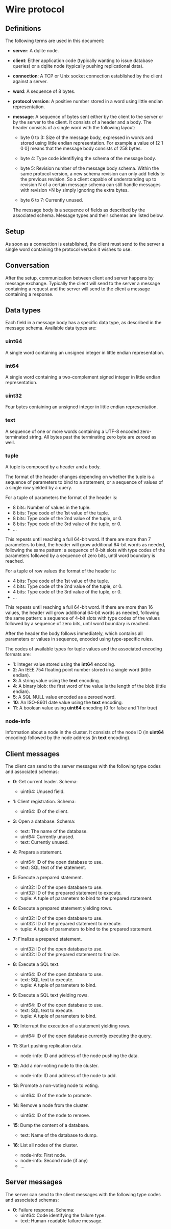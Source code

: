 Wire protocol
=============

Definitions
-----------

The following terms are used in this document:

- **server**: A dqlite node.

- **client**: Either application code (typically wanting to issue database
  queries) or a dqlite node (typically pushing replicational data).

- **connection**: A TCP or Unix socket connection established by the client
  against a server.

- **word**: A sequence of 8 bytes.

- **protocol version**: A positive number stored in a word using little endian
  representation.

- **message**: A sequence of bytes sent either by the client to the server or by
  the server to the client. It consists of a header and a body. The header
  consists of a single word with the following layout:

  - byte 0 to 3: Size of the message body, expressed in words and stored using
    little endian representation. For example a value of [2 1 0 0] means that
    the message body consists of 258 bytes.

  - byte 4: Type code identifiying the schema of the message body.

  - byte 5: Revision number of the message body schema. Within the same protocol
    version, a new schema revision can only add fields to the previous
    revision. So a client capable of understanding up to revision N of a certain
    message schema can still handle messages with revision >N by simply ignoring
    the extra bytes.

  - byte 6 to 7: Currently unused.

  The message body is a sequence of fields as described by the associated
  schema. Message types and their schemas are listed below.

Setup
-----

As soon as a connection is established, the client must send to the server a
single word containing the protocol version it wishes to use.

Conversation
------------

After the setup, communication between client and server happens by message
exchange. Typically the client will send to the server a message containing a
request and the server will send to the client a message containing a response.

Data types
----------

Each field in a message body has a specific data type, as described in the
message schema. Available data types are:

### **uint64**

A single word containing an unsigned integer in little endian representation.

### **int64**

A single word containing a two-complement signed integer in little endian
representation.

### **uint32**

Four bytes containing an unsigned integer in little endian
  representation.

### **text**

A sequence of one or more words containing a UTF-8 encoded zero-terminated
string. All bytes past the terminating zero byte are zeroed as well.

### **tuple**

A tuple is composed by a header and a body.

The format of the header changes depending on whether the tuple is a sequence of
parameters to bind to a statement, or a sequence of values of a single row
yielded by a query.

For a tuple of parameters the format of the header is:

- 8 bits: Number of values in the tuple.
- 8 bits: Type code of the 1st value of the tuple.
- 8 bits: Type code of the 2nd value of the tuple, or 0.
- 8 bits: Type code of the 3rd value of the tuple, or 0.
- ...

This repeats until reaching a full 64-bit word. If there are more than 7
parameters to bind, the header will grow additional 64-bit words as needed,
following the same pattern: a sequence of 8-bit slots with type codes of the
parameters followed by a sequence of zero bits, until word boundary is reached.

For a tuple of row values the format of the header is:

- 4 bits: Type code of the 1st value of the tuple.
- 4 bits: Type code of the 2nd value of the tuple, or 0.
- 4 bits: Type code of the 3rd value of the tuple, or 0.
- ...

This repeats until reaching a full 64-bit word. If there are more than 16
values, the header will grow additional 64-bit words as needed, following the
same pattern: a sequence of 4-bit slots with type codes of the values followed
by a sequence of zero bits, until word boundary is reached.

After the header the body follows immediately, which contains all parameters or
values in sequence, encoded using type-specific rules.

The codes of available types for tuple values and the associated encoding
formats are:

- **1**: Integer value stored using the **int64** encoding.
- **2**: An IEEE 754 floating point number stored in a single word (little endian).
- **3**: A string value using the **text** encoding.
- **4**: A binary blob: the first word of the value is the length of the blob (little endian).
- **5**: A SQL NULL value encoded as a zeroed word.
- **10**: An ISO-8601 date value using the **text** encoding.
- **11**: A boolean value using **uint64** encoding (0 for false and 1 for true)

### **node-info**

Information about a node in the cluster. It consists of the node ID (in
**uint64** encoding) followed by the node address (in **text** encoding).

Client messages
---------------

The client can send to the server messages with the following type codes and
associated schemas:

- **0**: Get current leader. Schema:
  - uint64: Unused field.

- **1**: Client registration. Schema:
  - uint64: ID of the client.
 
- **3**: Open a database. Schema:
  - text: The name of the database.
  - uint64: Currently unused.
  - text: Currently unused.
 
- **4**: Prepare a statement.
  - uint64: ID of the open database to use.
  - text: SQL text of the statement.

- **5**: Execute a prepared statement.
  - uint32: ID of the open database to use.
  - uint32: ID of the prepared statement to execute.
  - tuple: A tuple of parameters to bind to the prepared statement.

- **6**: Execute a prepared statement yielding rows.
  - uint32: ID of the open database to use.
  - uint32: ID of the prepared statement to execute.
  - tuple: A tuple of parameters to bind to the prepared statement.

- **7**: Finalize a prepared statement.
  - uint32: ID of the open database to use.
  - uint32: ID of the prepared statement to finalize.

- **8**: Execute a SQL text.
  - uint64: ID of the open database to use.
  - text: SQL text to execute.
  - tuple: A tuple of parameters to bind.

- **9**: Execute a SQL text yielding rows.
  - uint64: ID of the open database to use.
  - text: SQL text to execute.
  - tuple: A tuple of parameters to bind.

- **10**: Interrupt the execution of a statement yielding rows.
  - uint64: ID of the open database currently executing the query.

- **11**: Start pushing replication data.
  - node-info: ID and address of the node pushing the data.

- **12**: Add a non-voting node to the cluster.
  - node-info: ID and address of the node to add.

- **13**: Promote a non-voting node to voting.
  - uint64: ID of the node to promote.

- **14**: Remove a node from the cluster.
  - uint64: ID of the node to remove.

- **15**: Dump the content of a database.
  - text: Name of the database to dump.
 
- **16**: List all nodes of the cluster.
  - node-info: First node.
  - node-info: Second node (if any)
  - ...

Server messages
---------------

The server can send to the client messages with the following type codes and
associated schemas:

- **0**: Failure response. Schema:
  - uint64: Code identifying the failure type.
  - text: Human-readable failure message.
